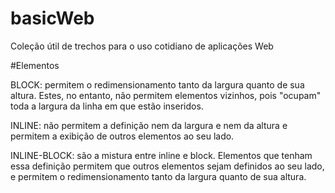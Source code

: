 # basicWeb
Coleção útil de trechos para o uso cotidiano de aplicações Web

#Elementos

BLOCK: permitem o redimensionamento tanto da largura quanto de sua altura. Estes, no entanto, não permitem elementos vizinhos, pois "ocupam" toda a largura da linha em que estão inseridos. 

INLINE: não permitem a definição nem da largura e nem da altura e permitem a exibição de outros elementos ao seu lado.

INLINE-BLOCK: são a mistura entre inline e block. Elementos que tenham essa definição permitem que outros elementos sejam definidos ao seu lado, e permitem o redimensionamento tanto da largura quanto de sua altura.
